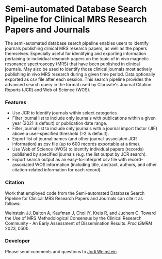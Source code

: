 # Semi-automated Database Search Pipeline for Clinical MRS Research Papers and Journals

The semi-automated database search pipeline enables users to identify journals publishing clinical MRS research papers, as well as the papers themselves. Especially useful for identifying and exporting information pertaining to individual research papers on the topic of in vivo magnetic resonance spectroscopy (MRS) that have been published in clinical journals. May also be used to identify those clinical journals most actively publishing in vivo MRS research during a given time period. Data optionally exported as csv file after each session. This search pipeline provides the advanced search query in the format used by Clarivate's Journal Citation Reports (JCR) and Web of Science (WOS). 

### Features

- Use JCR to Identify journals within select categories
- Filter journal list to include only journals with publications within a given year (2021 is default) or publication date range.
- Filter journal list to include only journals with a journal import factor (JIF) above a user-specified threshold (>2 is default).
- Export list of journal names (and other journal-associated JCR information) as csv file (up to 600 records exportable at a time).
- Use Web of Science (WOS) to identify individual papers (records) published by specified journals (e.g. the list output by JCR search).
- Export search output as an easy-to-interpret csv file with record-associated WOS information (including title, abstract, authors, and other citation-related information for each record).

### Citation 

Work that employed code from the Semi-automated Database Search Pipeline for Clinical MRS Research Papers and Journals can cite it as follows: 

Weinstein JJ, Dalton A, Kaufman J, Choi IY, Kreis R, and Juchem C. Toward the Use of MRS Methodological Consensus by the Clinical Research Community - An Early Assessment of Dissemination Results. *Proc ISMRM* 2023, 0500.
   
### Developer

Please send comments and questions to [Jodi Weinstein](mailto:jodi.weinstein@gmail.com). 
